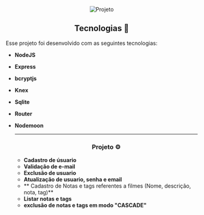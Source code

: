 <p align="center"> 
  <img alt="Projeto" src="">

</p>


<!--  -->


<h2 align="center">Tecnologias 🚀</h2>
   
<p>Esse projeto foi desenvolvido com as seguintes tecnologias:</p>

- **NodeJS**
- **Express**
- **bcryptjs**
- **Knex**
- **Sqlite**
- **Router**
- **Nodemoon**


  
  ---
  <h3 align="center">Projeto ⚙️</h3>

    - **Cadastro de úsuario**
    - **Validação de e-mail**
    - **Exclusão de usuario**
    - **Atualização de usuario, senha e email**
    - ** Cadastro de Notas e tags referentes a filmes (Nome, descrição, nota, tag)**
    - **Listar notas e tags**
    - **exclusão de notas e tags em modo "CASCADE"**
    
  
